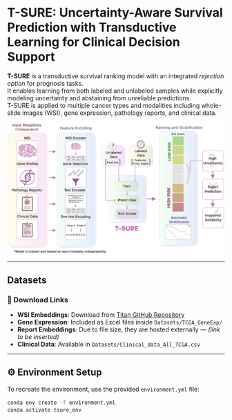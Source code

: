 
# T-SURE: Uncertainty-Aware Survival Prediction with Transductive Learning for Clinical Decision Support

**T-SURE** is a transductive survival ranking model with an integrated *rejection option* for prognosis tasks.  
It enables learning from both labeled and unlabeled samples while explicitly modeling uncertainty and abstaining from unreliable predictions.  
T-SURE is applied to multiple cancer types and modalities including whole-slide images (WSI), gene expression, pathology reports, and clinical data.

![Model Overview](assets/Overview_fig.jpg)

---

## Datasets

### 🔗 Download Links

- **WSI Embeddings**: Download from [Titan GitHub Repository](https://github.com/mahmoodlab/TITAN)
- **Gene Expression**: Included as Excel files inside `Datasets/TCGA_GeneExp/`
- **Report Embeddings**: Due to file size, they are hosted externally — *(link to be inserted)*  
- **Clinical Data**: Available in `Datasets/Clinical_data_All_TCGA.csv`

---

## ⚙️ Environment Setup

To recreate the environment, use the provided `environment.yml` file:

```bash
conda env create -f environment.yml
conda activate tsure_env

